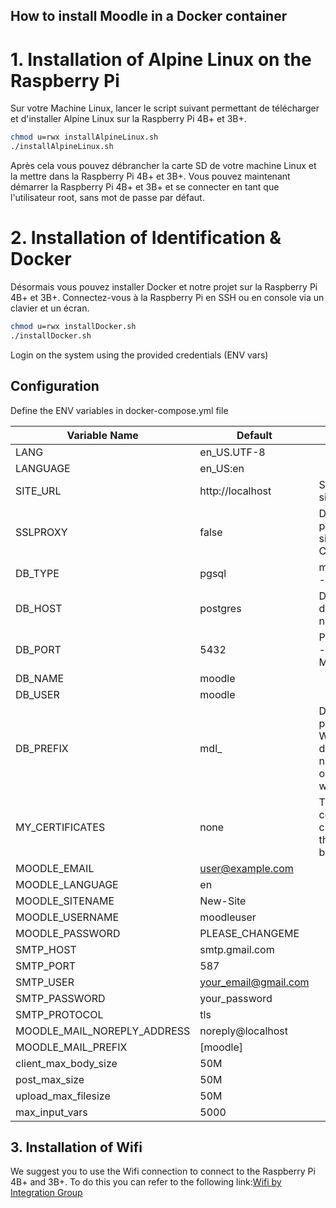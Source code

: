 ## How to install Moodle in a Docker container



# 1. Installation of Alpine Linux on the Raspberry Pi

Sur votre Machine Linux, lancer le script suivant permettant de télécharger et d'installer Alpine Linux sur la Raspberry Pi 4B+ et 3B+.

```bash	
chmod u=rwx installAlpineLinux.sh
./installAlpineLinux.sh
```

Après cela vous pouvez débrancher la carte SD de votre machine Linux et la mettre dans la Raspberry Pi 4B+ et 3B+.
Vous pouvez maintenant démarrer la Raspberry Pi 4B+ et 3B+ et se connecter en tant que l'utilisateur root, sans mot de passe par défaut.

# 2. Installation of Identification & Docker

Désormais vous pouvez installer Docker et notre projet sur la Raspberry Pi 4B+ et 3B+.
Connectez-vous à la Raspberry Pi en SSH ou en console via un clavier et un écran.


```bash	
chmod u=rwx installDocker.sh
./installDocker.sh
```
Login on the system using the provided credentials (ENV vars)

## Configuration
Define the ENV variables in docker-compose.yml file

| Variable Name               | Default              | Description                                                              |
|-----------------------------|----------------------|--------------------------------------------------------------------------|
| LANG                        | en_US.UTF-8          |                                                                          |
| LANGUAGE                    | en_US:en             |                                                                          |
| SITE_URL                    | http://localhost     | Sets the public site url                                                 |
| SSLPROXY                    | false                | Disable SSL proxy to avod site loop. Ej. Cloudfare                       |
| DB_TYPE                     | pgsql                | mysqli - pgsql - mariadb                                                 |
| DB_HOST                     | postgres             | DB_HOST Ej. db container name                                            |
| DB_PORT                     | 5432                 | Postgres=5432 - MySQL=3306                                               |
| DB_NAME                     | moodle               |                                                                          |
| DB_USER                     | moodle               |                                                                          |
| DB_PREFIX                   | mdl_                 | Database prefix. WARNING: don't use numeric values or moodle won't start |
| MY_CERTIFICATES             | none                 | Trusted LDAP certificate or chain getting through base64 encode          |
| MOODLE_EMAIL                | user@example.com     |                                                                          |
| MOODLE_LANGUAGE             | en                   |                                                                          |
| MOODLE_SITENAME             | New-Site             |                                                                          |
| MOODLE_USERNAME             | moodleuser           |                                                                          |
| MOODLE_PASSWORD             | PLEASE_CHANGEME      |                                                                          |
| SMTP_HOST                   | smtp.gmail.com       |                                                                          |
| SMTP_PORT                   | 587                  |                                                                          |
| SMTP_USER                   | your_email@gmail.com |                                                                          |
| SMTP_PASSWORD               | your_password        |                                                                          |
| SMTP_PROTOCOL               | tls                  |                                                                          |
| MOODLE_MAIL_NOREPLY_ADDRESS | noreply@localhost    |                                                                          |
| MOODLE_MAIL_PREFIX          | [moodle]             |                                                                          |
| client_max_body_size        | 50M                  |                                                                          |
| post_max_size               | 50M                  |                                                                          |
| upload_max_filesize         | 50M                  |                                                                          |
| max_input_vars              | 5000                 |                                                                          |


## 3. Installation of Wifi

We suggest you to use the Wifi connection to connect to the Raspberry Pi 4B+ and 3B+.
To do this you can refer to the following link:[Wifi by Integration Group](https://gitlab.com/balabox/integration/-/tree/main/wifi)

